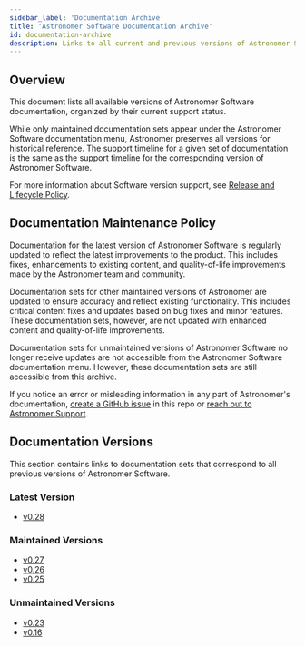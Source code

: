 ```yaml
---
sidebar_label: 'Documentation Archive'
title: 'Astronomer Software Documentation Archive'
id: documentation-archive
description: Links to all current and previous versions of Astronomer Software documentation.
---
```


<!--version-specific-->

## Overview

This document lists all available versions of Astronomer Software documentation, organized by their current support status.

While only maintained documentation sets appear under the Astronomer Software documentation menu, Astronomer preserves all versions for historical reference. The support timeline for a given set of documentation is the same as the support timeline for the corresponding version of Astronomer Software.

For more information about Software version support, see [Release and Lifecycle Policy](release-lifecycle-policy.md).

## Documentation Maintenance Policy

Documentation for the latest version of Astronomer Software is regularly updated to reflect the latest improvements to the product. This includes fixes, enhancements to existing content, and quality-of-life improvements made by the Astronomer team and community.

Documentation sets for other maintained versions of Astronomer are updated to ensure accuracy and reflect existing functionality. This includes critical content fixes and updates based on bug fixes and minor features. These documentation sets, however, are not updated with enhanced content and quality-of-life improvements.

Documentation sets for unmaintained versions of Astronomer Software no longer receive updates are not accessible from the Astronomer Software documentation menu. However, these documentation sets are still accessible from this archive.

If you notice an error or misleading information in any part of Astronomer's documentation, [create a GitHub issue](https://github.com/astronomer/docs/issues) in this repo or [reach out to Astronomer Support](https://support.astronomer.io).

## Documentation Versions

This section contains links to documentation sets that correspond to all previous versions of Astronomer Software.

### Latest Version

- [v0.28](https://www.astronomer.io/docs/software/overview)

### Maintained Versions

- [v0.27](https://www.astronomer.io/docs/software/0.27/overview)
- [v0.26](https://www.astronomer.io/docs/software/0.26/overview)
- [v0.25](https://www.astronomer.io/docs/software/0.25/overview)

### Unmaintained Versions

- [v0.23](https://www.astronomer.io/docs/software/0.23/overview)
- [v0.16](https://www.astronomer.io/docs/software/0.16/overview)
